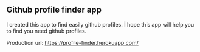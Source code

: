 ## Github profile finder app

I created this app to find easily github profiles. İ hope this app will help you to find you need github profiles.
 
 Production url: https://profile-finder.herokuapp.com/
